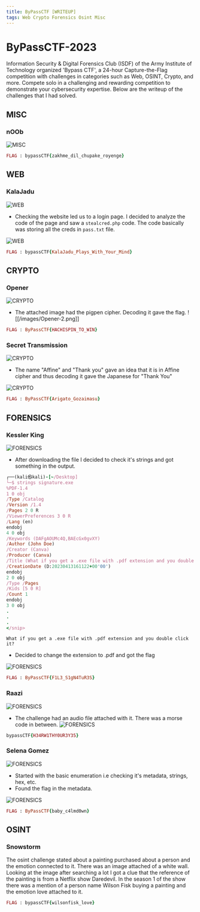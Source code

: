 ```yaml
---
title: ByPassCTF [WRITEUP]
tags: Web Crypto Forensics Osint Misc
---
```

# ByPassCTF-2023

Information Security & Digital Forensics Club (ISDF) of the Army Institute of Technology organized 'Bypass CTF', a 24-hour Capture-the-Flag competition with challenges in categories such as Web, OSINT, Crypto, and more. Compete solo in a challenging and rewarding competition to demonstrate your cybersecurity expertise. Below are the writeup of the challenges that I had solved.

## MISC
### nOOb
![MISC](images/Misc-1.png)

```ruby
FLAG : bypassCTF{zakhme_dil_chupake_royenge}
```

## WEB
### KalaJadu
![WEB](images/Web-1.png)

- Checking the website led us to a login page. I decided to analyze the code of the page and saw a  `stealcred.php` code. The code basically was storing all the creds in `pass.txt` file. 

![WEB](images/Web-2.png)

```ruby
FLAG : bypassCTF{KalaJadu_Plays_With_Your_Mind}
```


## CRYPTO
### Opener
![CRYPTO](images/Opener-1.png)

- The attached image had the pigpen cipher. Decoding it gave the flag.
![[/images/Opener-2.png]]

```ruby
FLAG : ByPassCTF{HACHISPIN_TO_WIN}
```


### Secret Transmission
![CRYPTO](images/Secret-1.png)

- The name "Affine" and "Thank you" gave an idea that it is in Affine cipher and thus decoding it gave the Japanese for "Thank You"

![CRYPTO](images/Secret-2.png)

```ruby
FLAG : ByPassCTF{Arigato_Gozaimasu}
```


## FORENSICS
### Kessler King
![FORENSICS](images/Kessler-1.png)

- After downloading the file I decided to check it's strings and got something in the output.

```ruby
┌──(kali㉿kali)-[~/Desktop]
└─$ strings signature.exe 
%PDF-1.4
1 0 obj
/Type /Catalog
/Version /1.4
/Pages 2 0 R
/ViewerPreferences 3 0 R
/Lang (en)
endobj
4 0 obj
/Keywords (DAFgAOUMc4Q,BAEcGx0gvXY)
/Author (John Doe)
/Creator (Canva)
/Producer (Canva)
/Title (What if you get a .exe file with .pdf extension and you double click it?)
/CreationDate (D:20230413161122+00'00')
endobj
2 0 obj
/Type /Pages
/Kids [5 0 R]
/Count 1
endobj
3 0 obj
.
.
.
</snip>
```

`What if you get a .exe file with .pdf extension and you double click it?`
- Decided to change the extension to .pdf and got the flag

![FORENSICS](images/Kessler-2.png)

```ruby
FLAG : ByPassCTF{F1L3_S1gN4TuR3S}
```


### Raazi
![FORENSICS](images/Raazi-1.png)

- The challenge had an audio file attached with it. There was a morse code in between.
![FORENSICS](images/Raazi-2.png)

```ruby
bypassCTF{H34RW1THY0UR3Y35}
```


### Selena Gomez
![FORENSICS](images/Selena-1.png)

- Started with the basic enumeration i.e checking it's metadata, strings, hex, etc. 
- Found the flag in the metadata.

![FORENSICS](images/Selena-2.png)


```ruby
FLAG : ByPassCTF{baby_c4lmd0wn}
```


## OSINT
### Snowstorm
The osint challenge stated about a painting purchased about a person and the emotion connected to it. There was an image attached of a white wall. Looking at the image after searching a lot I got a clue that the reference of the painting is from a Netflix show Daredevil. In the season 1 of the show there was a mention of a person name Wilson Fisk buying a painting and the emotion love attached to it.

```ruby
FLAG : bypassCTF{wilsonfisk_love}
```
